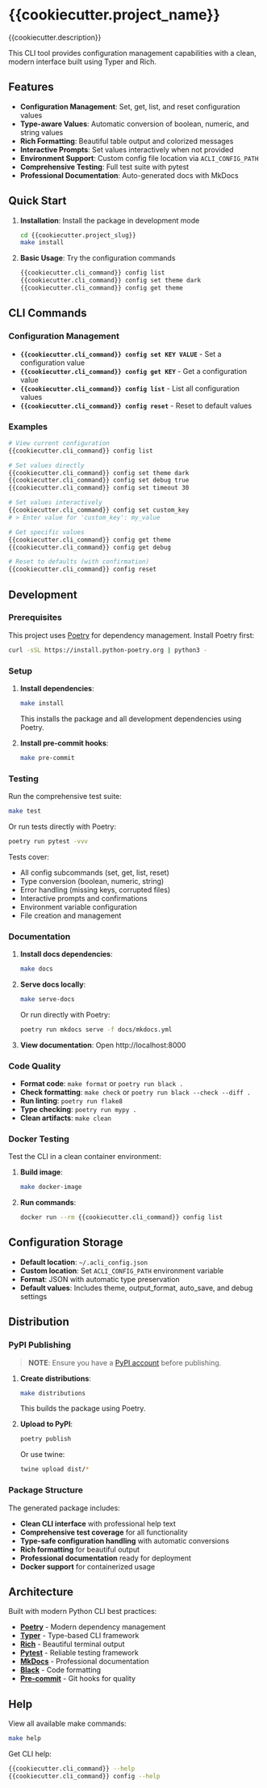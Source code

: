 # {{cookiecutter.project_name}}

{{cookiecutter.description}}

This CLI tool provides configuration management capabilities with a clean, modern interface built using Typer and Rich.

## Features

- **Configuration Management**: Set, get, list, and reset configuration values
- **Type-aware Values**: Automatic conversion of boolean, numeric, and string values
- **Rich Formatting**: Beautiful table output and colorized messages
- **Interactive Prompts**: Set values interactively when not provided
- **Environment Support**: Custom config file location via `ACLI_CONFIG_PATH`
- **Comprehensive Testing**: Full test suite with pytest
- **Professional Documentation**: Auto-generated docs with MkDocs

## Quick Start

1. **Installation**: Install the package in development mode
   ```bash
   cd {{cookiecutter.project_slug}}
   make install
   ```

2. **Basic Usage**: Try the configuration commands
   ```bash
   {{cookiecutter.cli_command}} config list
   {{cookiecutter.cli_command}} config set theme dark
   {{cookiecutter.cli_command}} config get theme
   ```

## CLI Commands

### Configuration Management

- **`{{cookiecutter.cli_command}} config set KEY VALUE`** - Set a configuration value
- **`{{cookiecutter.cli_command}} config get KEY`** - Get a configuration value  
- **`{{cookiecutter.cli_command}} config list`** - List all configuration values
- **`{{cookiecutter.cli_command}} config reset`** - Reset to default values

### Examples

```bash
# View current configuration
{{cookiecutter.cli_command}} config list

# Set values directly
{{cookiecutter.cli_command}} config set theme dark
{{cookiecutter.cli_command}} config set debug true
{{cookiecutter.cli_command}} config set timeout 30

# Set values interactively
{{cookiecutter.cli_command}} config set custom_key
# > Enter value for 'custom_key': my_value

# Get specific values
{{cookiecutter.cli_command}} config get theme
{{cookiecutter.cli_command}} config get debug

# Reset to defaults (with confirmation)
{{cookiecutter.cli_command}} config reset
```

## Development

### Prerequisites

This project uses [Poetry](https://python-poetry.org/) for dependency management. Install Poetry first:

```bash
curl -sSL https://install.python-poetry.org | python3 -
```

### Setup

1. **Install dependencies**:
   ```bash
   make install
   ```
   This installs the package and all development dependencies using Poetry.

2. **Install pre-commit hooks**:
   ```bash
   make pre-commit
   ```

### Testing

Run the comprehensive test suite:

```bash
make test
```

Or run tests directly with Poetry:

```bash
poetry run pytest -vvv
```

Tests cover:
- All config subcommands (set, get, list, reset)
- Type conversion (boolean, numeric, string)
- Error handling (missing keys, corrupted files)
- Interactive prompts and confirmations
- Environment variable configuration
- File creation and management

### Documentation

1. **Install docs dependencies**:
   ```bash
   make docs
   ```

2. **Serve docs locally**:
   ```bash
   make serve-docs
   ```
   Or run directly with Poetry:
   ```bash
   poetry run mkdocs serve -f docs/mkdocs.yml
   ```

3. **View documentation**: Open http://localhost:8000

### Code Quality

- **Format code**: `make format` or `poetry run black .`
- **Check formatting**: `make check` or `poetry run black --check --diff .`
- **Run linting**: `poetry run flake8`
- **Type checking**: `poetry run mypy .`
- **Clean artifacts**: `make clean`

### Docker Testing

Test the CLI in a clean container environment:

1. **Build image**:
   ```bash
   make docker-image
   ```

2. **Run commands**:
   ```bash
   docker run --rm {{cookiecutter.cli_command}} config list
   ```

## Configuration Storage

- **Default location**: `~/.acli_config.json`
- **Custom location**: Set `ACLI_CONFIG_PATH` environment variable
- **Format**: JSON with automatic type preservation
- **Default values**: Includes theme, output_format, auto_save, and debug settings

## Distribution

### PyPI Publishing

> **NOTE**: Ensure you have a [PyPI account](https://pypi.org/account/register/) before publishing.

1. **Create distributions**:
   ```bash
   make distributions
   ```
   This builds the package using Poetry.

2. **Upload to PyPI**:
   ```bash
   poetry publish
   ```
   Or use twine:
   ```bash
   twine upload dist/*
   ```

### Package Structure

The generated package includes:
- **Clean CLI interface** with professional help text
- **Comprehensive test coverage** for all functionality
- **Type-safe configuration handling** with automatic conversions
- **Rich formatting** for beautiful output
- **Professional documentation** ready for deployment
- **Docker support** for containerized usage

## Architecture

Built with modern Python CLI best practices:

- **[Poetry](https://python-poetry.org/)** - Modern dependency management
- **[Typer](https://typer.tiangolo.com/)** - Type-based CLI framework
- **[Rich](https://rich.readthedocs.io/)** - Beautiful terminal output
- **[Pytest](https://pytest.org/)** - Reliable testing framework
- **[MkDocs](https://mkdocs.org/)** - Professional documentation
- **[Black](https://black.readthedocs.io/)** - Code formatting
- **[Pre-commit](https://pre-commit.com/)** - Git hooks for quality

## Help

View all available make commands:

```bash
make help
```

Get CLI help:

```bash
{{cookiecutter.cli_command}} --help
{{cookiecutter.cli_command}} config --help
```

